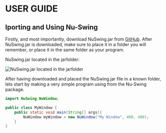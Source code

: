 # USER GUIDE
## Iporting and Using Nu-Swing
Firstly, and most importantly, download NuSwing.jar from [GitHub](https://github.com/odinbi/Nu-Swing).
After NuSwing.jar is downloaded, make sure to place it in a folder you will remember, or place it in the same folder as your program.

NuSwing.jar located in the jarfolder:

![NuSwing.jar located in the jarfolder](https://github.com/odinbi/Nu-Swing/blob/main/examples/images/jarOnlyFolder.PNG)

After having downloaded and placed the NuSwing.jar file in a known folder, lets start by making a very simple program using <NuWindow> from the Nu-Swing package.

```java
import NuSwing.NuWindow;

public class MyWindow {
    public static void main(String[] args){
        NuWindow myWindow = new NuWindow("My Window", 400, 400);
    }
}
```
